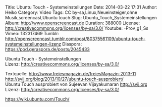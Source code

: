 Title: Ubuntu Touch - Systemeinstellungen
Date: 2014-03-22 17:31
Author: Heiko
Category: Video
Tags: CC by-sa,Linux,Neueinsteiger,ohne Musik,screencast,Ubuntu touch
Slug: Ubuntu_Touch_Systemeinstellungen
Album: http://www.openscreencast.de
Duration: 388000
License: http://creativecommons.org/licenses/by-sa/3.0/
Youtube: -Prov_g1_Ss
Vimeo: 132317469
Tumblr: http://openscreencast.tumblr.com/post/80375561109/ubuntu-touch-systemeinstellungen-lizenz
Diaspora: https://pod.geraspora.de/posts/2045433

Ubuntu Touch - Systemeinstellungen  
Lizenz: <http://creativecommons.org/licenses/by-sa/3.0/>  
  
Textquelle: <http://www.freiesmagazin.de/freiesMagazin-2013-11>  
<http://svij.org/blog/2013/10/27/ubuntu-touch-ausprobiert/>  
Ubuntu Touch ausprobiert von Sujeevan Vijayakumaran <http://svij.org>  
Lizenz: <http://creativecommons.org/licenses/by-sa/3.0/>  
  
<https://wiki.ubuntu.com/Touch/>

